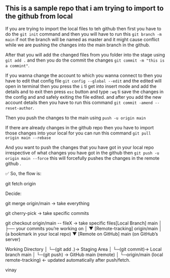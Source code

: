 ## This is a sample repo that i am trying to import to the github from local 

If you are trying to import the local files to teh github then first you have to do the `git init` command 
and then you will have to run this `git branch -m main` if not the branch will be named as master and it might cause conflict while we are pushing the changes into the main branch in the github.

After that you will add the changed files from you folder into the stage using `git add .` and then you do the commit the changes 
`git commit -m "this is a commint"`.

If you wanna change the account to which you wanna connect to then you have to edit that config file 
`git config --global --edit` and the edited will open in terminal then you press the `i` ti get into insert mode and add the details and to exit then press `esc` button and type `:wq` ti save the changes in the config and and safely exiting the file edited.
and after you add the new account details then you have to run this command `git commit -amend --reset-author`.


Then you push the changes to the main using `push -u origin main`

If there are already changes in the github repo then you have to import those changes into your local for you can run this command 
`git pull origin main --rebase`

And you want to push the changes that you have got in your local repo irrespective of what changes you have got in the github then 
`git push -u origin main --force` this will forcefully pushes the changes in the remote github .



✅ So, the flow is:

git fetch origin

Decide:

git merge origin/main → take everything

git cherry-pick <hash> → take specific commits

git checkout origin/main -- fileX → take specific files[Local Branch]        main
        │
        ├── your commits you’re working on
        │
        ▼
[Remote-tracking]     origin/main
        │   (a bookmark in your local repo)
        ▼
[Remote on GitHub]    main (on GitHub’s server)


Working Directory
      │
      └─(git add .)→ Staging Area
                       │
      └─(git commit)→ Local branch main
                           │
      └─(git push) → GitHub main (remote)
                           │
      └─origin/main (local remote-tracking) ← updated automatically after push/fetch.


vinay 
